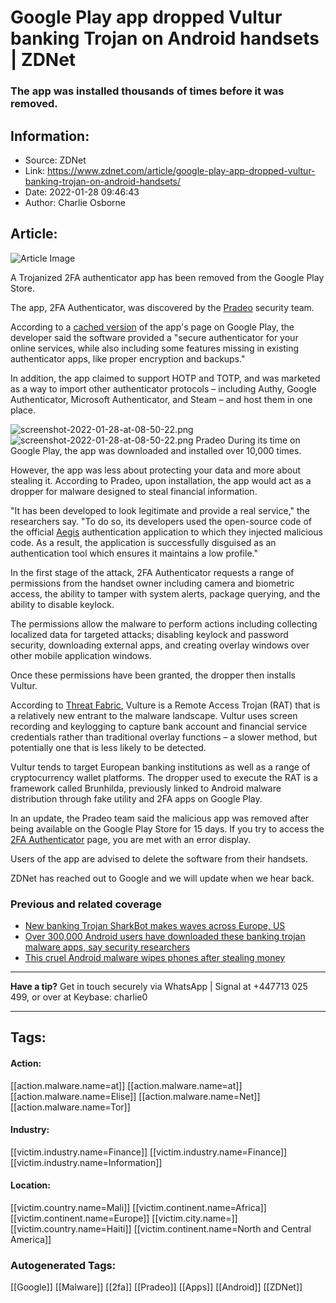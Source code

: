 # Google Play app dropped Vultur banking Trojan on Android handsets | ZDNet
### The app was installed thousands of times before it was removed.

## Information:
+ Source: ZDNet
+ Link: https://www.zdnet.com/article/google-play-app-dropped-vultur-banking-trojan-on-android-handsets/
+ Date: 2022-01-28 09:46:43
+ Author: Charlie Osborne


## Article:
![Article Image](https://www.zdnet.com/a/img/resize/c453bc6faf80858af6fa9cd3c208c1baa47c6545/2021/05/20/632cb058-b115-4737-8be3-24a70059e7b6/android-mascot-in-cloud.jpg?width=770&height=578&fit=crop&auto=webp)

A Trojanized 2FA authenticator app has been removed from the Google Play Store. 


The app, 2FA Authenticator, was discovered by the [Pradeo](https://blog.pradeo.com/vultur-malware-dropper-google-play) security team. 

According to a [cached version](https://web.archive.org/web/20220121164214/https://play.google.com/store/apps/details?id=com.privacy.account.safetyapp) of the app's page on Google Play, the developer said the software provided a "secure authenticator for your online services, while also including some features missing in existing authenticator apps, like proper encryption and backups."

In addition, the app claimed to support HOTP and TOTP, and was marketed as a way to import other authenticator protocols – including Authy, Google Authenticator, Microsoft Authenticator, and Steam – and host them in one place.  

![screenshot-2022-01-28-at-08-50-22.png]()![screenshot-2022-01-28-at-08-50-22.png](https://www.zdnet.com/a/img/resize/64cc14019f25becd9fd1e56c800a8db07813723c/2022/01/28/8971951a-4592-422d-ac5f-0bb881c2119b/screenshot-2022-01-28-at-08-50-22.png?width=1200&fit=bounds&auto=webp)
 Pradeo
 During its time on Google Play, the app was downloaded and installed over 10,000 times.  

However, the app was less about protecting your data and more about stealing it. According to Pradeo, upon installation, the app would act as a dropper for malware designed to steal financial information.  

"It has been developed to look legitimate and provide a real service," the researchers say. "To do so, its developers used the open-source code of the official [Aegis](https://getaegis.app/) authentication application to which they injected malicious code. As a result, the application is successfully disguised as an authentication tool which ensures it maintains a low profile." 






In the first stage of the attack, 2FA Authenticator requests a range of permissions from the handset owner including camera and biometric access, the ability to tamper with system alerts, package querying, and the ability to disable keylock.  

The permissions allow the malware to perform actions including collecting localized data for targeted attacks; disabling keylock and password security, downloading external apps, and creating overlay windows over other mobile application windows.  

Once these permissions have been granted, the dropper then installs Vultur.  

According to [Threat Fabric](https://www.threatfabric.com/blogs/vultur-v-for-vnc.html), Vulture is a Remote Access Trojan (RAT) that is a relatively new entrant to the malware landscape. Vultur uses screen recording and keylogging to capture bank account and financial service credentials rather than traditional overlay functions – a slower method, but potentially one that is less likely to be detected.  

Vultur tends to target European banking institutions as well as a range of cryptocurrency wallet platforms. The dropper used to execute the RAT is a framework called Brunhilda, previously linked to Android malware distribution through fake utility and 2FA apps on Google Play.  

In an update, the Pradeo team said the malicious app was removed after being available on the Google Play Store for 15 days. If you try to access the [2FA Authenticator](https://play.google.com/store/apps/details?id=com.privacy.account.safetyapp) page, you are met with an error display.  

Users of the app are advised to delete the software from their handsets. 

ZDNet has reached out to Google and we will update when we hear back.

###  Previous and related coverage

* [New banking Trojan SharkBot makes waves across Europe, US](https://www.zdnet.com/article/new-banking-trojan-sharkbot-makes-waves-across-europe/)
* [Over 300,000 Android users have downloaded these banking trojan malware apps, say security researchers](https://www.zdnet.com/article/over-300000-android-users-have-downloaded-these-banking-trojan-malware-apps-say-security-researchers/)
* [This cruel Android malware wipes phones after stealing money](https://www.zdnet.com/article/this-cruel-android-malware-wipes-phones-after-stealing-money/)



---

**Have a tip?** Get in touch securely via WhatsApp | Signal at +447713 025 499, or over at Keybase: charlie0



---





## Tags:

#### Action:
[[action.malware.name=at]] [[action.malware.name=at]] [[action.malware.name=Elise]] [[action.malware.name=Net]] [[action.malware.name=Tor]]

#### Industry:
[[victim.industry.name=Finance]] [[victim.industry.name=Finance]] [[victim.industry.name=Information]]

#### Location:
[[victim.country.name=Mali]] [[victim.continent.name=Africa]] [[victim.continent.name=Europe]] [[victim.city.name=]] [[victim.country.name=Haiti]] [[victim.continent.name=North and Central America]]

### Autogenerated Tags:
[[Google]] [[Malware]] [[2fa]] [[Pradeo]] [[Apps]] [[Android]] [[ZDNet]]

